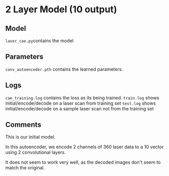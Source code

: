 2 Layer Model (10 output)
===

Model
---
`laser_cae.py`contains the model

Parameters
---
`conv_autoencoder.pth` contains the learned parameters.

Logs
---
`cae_training.log` contains the loss as its being trained.
`train.log` shows initial/encode/decode on a laser scan from training set
`test.log` shows initial/encode/decode on a sample laser scan not from the training set


Comments
---
This is our initial model.

In this autoencoder, we encode 2 channels of 360 laser data to a 10 vector using 2 convolutional layers.

It does not seem to work very well, as the decoded images don't seem to match the original.
